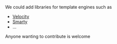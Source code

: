 We could add libraries for template engines such as 

* [Velocity](http://en.wikipedia.org/wiki/Apache_Velocity)
* [Smarty](http://en.wikipedia.org/wiki/Smarty)
* ... 

Anyone wanting to contribute is welcome
